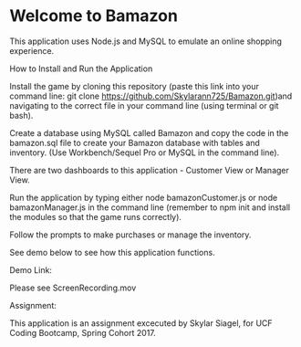 # Welcome to Bamazon
This application uses Node.js and MySQL to emulate an online shopping experience.

How to Install and Run the Application

Install the game by cloning this repository (paste this link into your command line: git clone https://github.com/Skylarann725/Bamazon.git)and navigating to the correct file in your command line (using terminal or git bash).

Create a database using MySQL called Bamazon and copy the code in the bamazon.sql file to create your Bamazon database with tables and inventory. (Use Workbench/Sequel Pro or MySQL in the command line).

There are two dashboards to this application - Customer View or Manager View. 

Run the application by typing either node bamazonCustomer.js or node bamazonManager.js in the command line (remember to npm init and install the modules so that the game runs correctly).

Follow the prompts to make purchases or manage the inventory.

See demo below to see how this application functions.

Demo Link:

Please see ScreenRecording.mov


Assignment:

This application is an assignment excecuted by Skylar Siagel, for UCF Coding Bootcamp, Spring Cohort 2017.

